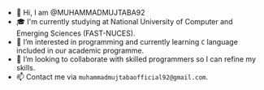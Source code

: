 - 👋 Hi, I am @MUHAMMADMUJTABA92
- 🎓 I'm currently studying at National University of Computer and Emerging Sciences (FAST-NUCES).
- 👀 I’m interested in programming and currently learning `C` language included in our academic programme.
- 💞️ I’m looking to collaborate with skilled programmers so I can refine my skills.
- 📫 Contact me via `muhammadmujtabaofficial92@gmail.com`.
